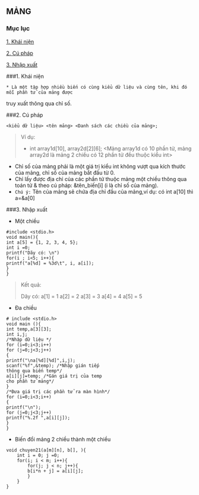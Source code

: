 ## **MẢNG**

### Mục lục

[1. Khái niện](#1)

[2. Cú pháp](#2)

[3. Nhập xuất](#3)

<a name="1"></a>
###1. Khái niện
	
    * Là một tập hợp nhiều biến có cùng kiểu dữ liệu và cùng tên, khi đó mỗi phần tử của mảng được
truy xuất thông qua chỉ số.

<a name="2"></a>
###2. Cú pháp

```
<kiểu dữ liệu> <tên mảng> <Danh sách các chiều của mảng>;
```

>Ví dụ: 
>- int array1d[10], array2d[2][6]; <Mảng array1d có 10 phần tử, mảng array2d là mảng 2 chiều có 12 phần tử đều thuộc kiểu int>

* Chỉ số của mảng phải là một giá trị kiểu int không vượt qua kích thước của mảng, chỉ số
của mảng bắt đầu từ 0.
* Chỉ lấy được địa chỉ của các phần tử thuộc mảng một chiều thông qua toán tử & theo cú
pháp: &tên_biến[i] (i là chỉ số của mảng). 
* `Chú ý:` Tên của mảng sẽ chứa địa chỉ đầu của mảng,ví dụ: có int a[10] thì a=&a[0]

<a name="3"></a>
###3. Nhập xuất

* Một chiều

```
#include <stdio.h>
void main(){
int a[5] = {1, 2, 3, 4, 5};
int i =0;
printf("Dãy có: \n")
for(i ; i<5; i++){
printf("a[%d] = %3d\t", i, a[i]);
}
}
```
> Kết quả:
>
> Dãy có:
> a[1] = 1	a[2] = 2	a[3] = 3	a[4] = 4	a[5] = 5



* Đa chiều

```
# include <stdio.h>
void main (){
int temp,a[3][3];
int i,j;
/*Nhập dữ liệu */
for (i=0;i<3;i++)
for (j=0;j<3;j++)
{
printf("\na[%d][%d]",i,j);
scanf("%f",&temp); /*Nhập gián tiếp
thông qua biến temp*/
a[i][j]=temp; /*Gán giá trị của temp
cho phần tử mảng*/
}
/*Ðưa giá trị các phần tử ra màn hình*/
for (i=0;i<3;i++)
{
printf("\n");
for (j=0;j<3;j++)
printf("%.2f ",a[i][j]);
}
}
```
* Biến đổi mảng 2 chiều thành một chiều
```
void chuyen21(a[m][n], b[], ){
	int i = 0; j =0;
    for(i; i < m; i++){
    	for(j; j < n; j++){
    	b[i*n + j] = a[i][j];
    	}
    }
}
